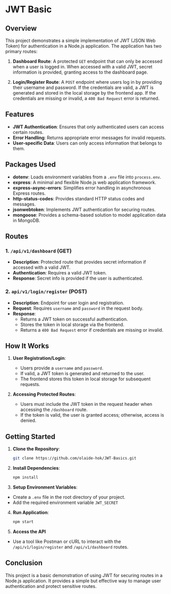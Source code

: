 # JWT Basic

## Overview

This project demonstrates a simple implementation of JWT (JSON Web Token) for authentication in a Node.js application. The application has two primary routes:

1. **Dashboard Route**: A protected `GET` endpoint that can only be accessed when a user is logged in. When accessed with a valid JWT, secret information is provided, granting access to the dashboard page.

2. **Login/Register Route**: A `POST` endpoint where users log in by providing their username and password. If the credentials are valid, a JWT is generated and stored in the local storage by the frontend app. If the credentials are missing or invalid, a `400 Bad Request` error is returned.

## Features

-   **JWT Authentication**: Ensures that only authenticated users can access certain routes.
-   **Error Handling**: Returns appropriate error messages for invalid requests.
-   **User-specific Data**: Users can only access information that belongs to them.

## Packages Used

-   **dotenv**: Loads environment variables from a `.env` file into `process.env`.
-   **express**: A minimal and flexible Node.js web application framework.
-   **express-async-errors**: Simplifies error handling in asynchronous Express routes.
-   **http-status-codes**: Provides standard HTTP status codes and messages.
-   **jsonwebtoken**: Implements JWT authentication for securing routes.
-   **mongoose**: Provides a schema-based solution to model application data in MongoDB.

## Routes

### 1. `/api/v1/dashboard` (GET)

-   **Description**: Protected route that provides secret information if accessed with a valid JWT.
-   **Authentication**: Requires a valid JWT token.
-   **Response**: Secret info is provided if the user is authenticated.

### 2. `api/v1/login/register` (POST)

-   **Description**: Endpoint for user login and registration.
-   **Request**: Requires `username` and `password` in the request body.
-   **Response**:
    -   Returns a JWT token on successful authentication.
    -   Stores the token in local storage via the frontend.
    -   Returns a `400 Bad Request` error if credentials are missing or invalid.

## How It Works

1. **User Registration/Login**:

    - Users provide a `username` and `password`.
    - If valid, a JWT token is generated and returned to the user.
    - The frontend stores this token in local storage for subsequent requests.

2. **Accessing Protected Routes**:
    - Users must include the JWT token in the request header when accessing the `/dashboard` route.
    - If the token is valid, the user is granted access; otherwise, access is denied.

## Getting Started

1. **Clone the Repository**:

    ```bash
    git clone https://github.com/olaide-hok/JWT-Basics.git
    ```

2. **Install Dependencies**:

    ```bash
    npm install
    ```

3. **Setup Environment Variables**:

-   Create a `.env` file in the root directory of your project.
-   Add the required environment variable `JWT_SECRET`

4. **Run Application**:

    ```bash
    npm start
    ```

5. **Access the API**

-   Use a tool like Postman or cURL to interact with the `/api/v1/login/register` and `/api/v1/dashboard` routes.

## Conclusion

This project is a basic demonstration of using JWT for securing routes in a Node.js application. It provides a simple but effective way to manage user authentication and protect sensitive routes.
